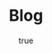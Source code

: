 ---
title: Blog
# You don't need to edit this file, it's empty on purpose.
# Edit theme's home layout instead if you wanna make some changes
# See: https://jekyllrb.com/docs/themes/#overriding-theme-defaults
layout: home
# optional alternate title to replace page.title at the top of the page
#alt_title: "Server side of me"

# optional sub-title below the page title
#sub_title: "Server side of me"

# optional intro text below titles, Markdown allowed
#introduction: | Thoughts... Opinions... Contents... Projects... R&D... Code... Life...

# optional call to action links
#actions:
 # - label: "Learn more about me"
 #   url: "/about"
# URL to a hero image associated with the post (e.g., /assets/page-pic.jpg)
image: /assets/images/gambetech_banner.v04.png

# post specific author data if different from what is set in _config.yml 
author:
  name: Samuel G. Molu
  twitter: ngsmo

comments: false  # disable comments on this post
---